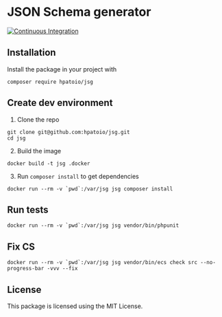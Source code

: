 # JSON Schema generator

[![Continuous Integration](https://github.com/hpatoio/jsg/workflows/Tests/badge.svg)](https://github.com/hpatoio/jsg/actions)

## Installation

Install the package in your project with

```
composer require hpatoio/jsg
```

## Create dev environment

1) Clone the repo

```
git clone git@github.com:hpatoio/jsg.git
cd jsg
```

2) Build the image

```
docker build -t jsg .docker
```

3) Run `composer install` to get dependencies

```
docker run --rm -v `pwd`:/var/jsg jsg composer install
```

## Run tests 

```
docker run --rm -v `pwd`:/var/jsg jsg vendor/bin/phpunit
```

## Fix CS

```
docker run --rm -v `pwd`:/var/jsg jsg vendor/bin/ecs check src --no-progress-bar -vvv --fix
```

## License

This package is licensed using the MIT License.